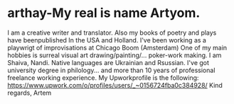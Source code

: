 # arthay-My real is name Artyom.
I am a creative writer and translator.
Also my books of poetry and plays have beenpublished In the USA and Holland. 
I've been working as a playwrigt 
of improvisations at Chicago Boom (Amsterdam)
One of my main hobbies is surreal visual art drawing/painting/... poker-work making. 
I am Shaiva, Nandi. 
Native languages are Ukrainian and Rsussian. 
I've got university degree in philology... 
and more than 10 years of professional freelance working experience. 
My Upworkprofile is the following: https://www.upwork.com/o/profiles/users/_~0156724fba0c384928/
Kind regards, 
 Artem
